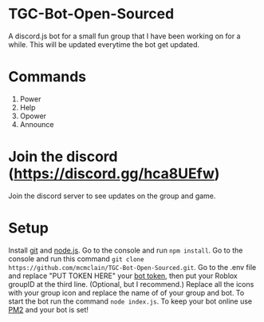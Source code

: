 # TGC-Bot-Open-Sourced
A discord.js bot for a small fun group that I have been working on for a while. This will be updated everytime the bot get updated.

# Commands
  1. Power
  2. Help
  3. Opower
  4. Announce

# Join the discord (https://discord.gg/hca8UEfw)

Join the discord server to see updates on the group and game.

# Setup 
   Install [git](https://git-scm.com/book/en/v2/Getting-Started-Installing-Git) and [node.js](https://nodejs.org/en/).
   Go to the console and run `npm install`.
   Go to the console and run this command `git clone https://github.com/mcmclain/TGC-Bot-Open-Sourced.git`.
   Go to the .env file and replace "PUT TOKEN HERE" your [bot token](https://discord.com/developers/applications), then put your Roblox groupID at the third line.
   (Optional, but I recommend.) Replace all the icons with your group icon and replace the name of of your group and bot.
   To start the bot run the command `node index.js`.
   To keep your bot online use [PM2](https://pm2.keymetrics.io/)
   and your bot is set!

